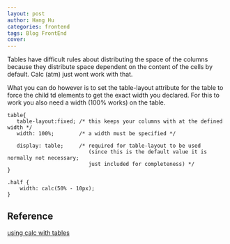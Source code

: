 ```yaml
---
layout: post
author: Hang Hu
categories: frontend
tags: Blog FrontEnd 
cover: 
---
```

Tables have difficult rules about distributing the space of the columns because they distribute space dependent on the content of the cells by default. Calc (atm) just wont work with that.

What you can do however is to set the table-layout attribute for the table to force the child td elements to get the exact width you declared. For this to work you also need a width (100% works) on the table.

```
table{
   table-layout:fixed; /* this keeps your columns with at the defined width */
   width: 100%;        /* a width must be specified */

   display: table;     /* required for table-layout to be used 
                          (since this is the default value it is normally not necessary;
                          just included for completeness) */
}
```


```
.half {
    width: calc(50% - 10px);
}
```


## Reference


[using calc with tables](https://stackoverflow.com/questions/15873302/using-calc-with-tables)
